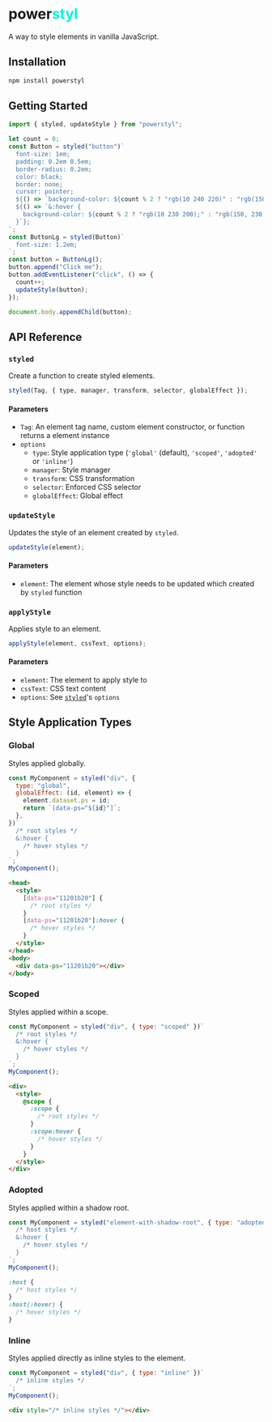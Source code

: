 <h1>power<span style="color: rgb(10 240 220);">styl</span></h1>

A way to style elements in vanilla JavaScript.

## Installation

```bash
npm install powerstyl
```

## Getting Started

```js
import { styled, updateStyle } from "powerstyl";
```

```js
let count = 0;
const Button = styled("button")`
  font-size: 1em;
  padding: 0.2em 0.5em;
  border-radius: 0.2em;
  color: black;
  border: none;
  cursor: pointer;
  ${() => `background-color: ${count % 2 ? "rgb(10 240 220)" : "rgb(150, 240, 20)"};`}
  ${() => `&:hover {
    background-color: ${count % 2 ? "rgb(10 230 200);" : "rgb(150, 230, 0)"};
  }`};
`;
const ButtonLg = styled(Button)`
  font-size: 1.2em;
`;
const button = ButtonLg();
button.append("Click me");
button.addEventListener("click", () => {
  count++;
  updateStyle(button);
});

document.body.appendChild(button);
```

## API Reference

### `styled`

Create a function to create styled elements.

```js
styled(Tag, { type, manager, transform, selector, globalEffect });
```

#### Parameters

- `Tag`: An element tag name, custom element constructor, or function returns a element instance
- `options`
  - `type`: Style application type (`'global'` (default), `'scoped'`, `'adopted'` or `'inline'`)
  - `manager`: Style manager
  - `transform`: CSS transformation
  - `selector`: Enforced CSS selector
  - `globalEffect`: Global effect

### `updateStyle`

Updates the style of an element created by `styled`.

```js
updateStyle(element);
```

#### Parameters

- `element`: The element whose style needs to be updated which created by `styled` function

### `applyStyle`

Applies style to an element.

```js
applyStyle(element, cssText, options);
```

#### Parameters

- `element`: The element to apply style to
- `cssText`: CSS text content
- `options`: See [`styled`](#styled)'s `options`

## Style Application Types

### Global

Styles applied globally.

```js
const MyComponent = styled("div", {
  type: "global",
  globalEffect: (id, element) => {
    element.dataset.ps = id;
    return `[data-ps="${id}"]`;
  },
})`
  /* root styles */
  &:hover {
    /* hover styles */
  }
`;
MyComponent();
```

```html
<head>
  <style>
    [data-ps="11201b20"] {
      /* root styles */
    }
    [data-ps="11201b20"]:hover {
      /* hover styles */
    }
  </style>
</head>
<body>
  <div data-ps="11201b20"></div>
</body>
```

### Scoped

Styles applied within a scope.

```js
const MyComponent = styled("div", { type: "scoped" })`
  /* root styles */
  &:hover {
    /* hover styles */
  }
`;
MyComponent();
```

```html
<div>
  <style>
    @scope {
      :scope {
        /* root styles */
      }
      :scope:hover {
        /* hover styles */
      }
    }
  </style>
</div>
```

### Adopted

Styles applied within a shadow root.

```js
const MyComponent = styled("element-with-shadow-root", { type: "adopted" })`
  /* host styles */
  &:hover {
    /* hover styles */
  }
`;
MyComponent();
```

```css
:host {
  /* host styles */
}
:host(:hover) {
  /* hover styles */
}
```

### Inline

Styles applied directly as inline styles to the element.

```js
const MyComponent = styled("div", { type: "inline" })`
  /* inline styles */
`;
MyComponent();
```

```html
<div style="/* inline styles */"></div>
```
